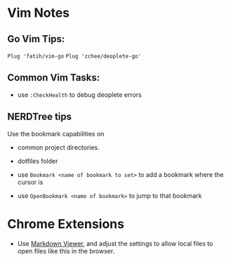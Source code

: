 # Vim Notes

## Go Vim Tips:

`Plug 'fatih/vim-go`
`Plug 'zchee/deoplete-go'`

## Common Vim Tasks:

* use `:CheckHealth` to debug deoplete errors

## NERDTree tips

Use the bookmark capabilities on
* common project directories.
* dotfiles folder

* use `Bookmark <name of bookmark to set>` to add a bookmark where the cursor is
* use `OpenBookmark <name of bookmark>` to jump to that bookmark




# Chrome Extensions

* Use [Markdown Viewer](https://github.com/simov/markdown-viewer), and adjust the settings to allow local files to open files like this in the browser.



